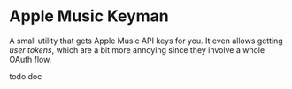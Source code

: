 # Apple Music Keyman
A small utility that gets Apple Music API keys for you. It even allows getting *user tokens*, which are a bit more annoying since they involve a whole OAuth flow.

todo doc
